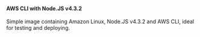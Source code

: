#### AWS CLI with Node.JS v4.3.2

Simple image containing Amazon Linux, Node.JS v4.3.2 and AWS CLI, ideal for testing and deploying.
